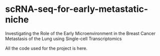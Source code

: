 # scRNA-seq-for-early-metastatic-niche
Investigating the Role of the Early Microenvironment in the Breast Cancer Metastasis of the Lung using Single-cell Transcriptomics

All the code used for the project is here. 
